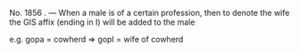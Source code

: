 No. 1856 . — When a male is of a certain profession, then to denote the wife the GIS affix (ending in I) will be added to the male

e.g. gopa = cowherd => gopI = wife of cowherd
